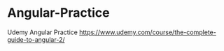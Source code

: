 # Angular-Practice
Udemy Angular Practice
https://www.udemy.com/course/the-complete-guide-to-angular-2/
